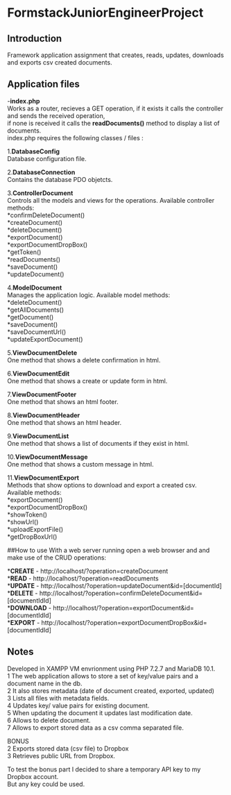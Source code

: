 # FormstackJuniorEngineerProject

## Introduction
Framework application assignment that  creates, reads, updates, downloads and exports csv created documents.

## Application files 
-__index.php__ <br />
Works as a router, recieves a GET operation, if it exists it calls the controller and sends the received operation, 
<br />if none is received it calls the __readDocuments()__ method to display a list of documents.<br>index.php requires the following classes / files :

1.__DatabaseConfig__ <br />
Database configuration file.


2.__DatabaseConnection__ <br />
 Contains the database PDO objetcts. 


3.__ControllerDocument__ <br /> 
Controls all the models and views for the operations.
Available controller methods:<br />
  *confirmDeleteDocument()<br />
  *createDocument()<br />
  *deleteDocument()<br />
  *exportDocument()<br />
  *exportDocumentDropBox()<br />
  *getToken()<br />
  *readDocuments()<br />
  *saveDocument()<br />
  *updateDocument()<br />

4.__ModelDocument__ <br /> 
Manages the application logic.
Available model methods:<br />
  *deleteDocument()<br />
  *getAllDocuments()<br />
  *getDocument()<br />
  *saveDocument()<br />
  *saveDocumentUrl()<br />
  *updateExportDocument()<br />  
  
5.__ViewDocumentDelete__<br />
One method that shows a delete confirmation in html.

6.__ViewDocumentEdit__<br />
One method that shows a create or update form in html.

7.__ViewDocumentFooter__<br />
One method that shows an html footer.

8.__ViewDocumentHeader__<br />
One method that shows an html header.

9.__ViewDocumentList__<br />
One method that shows a list of documents if they exist in html.

10.__ViewDocumentMessage__<br />
One method that shows a custom message in html.

11.__ViewDocumentExport__<br />
Methods that show options to download and export a created csv.<br /> 
Available methods:<br />
 *exportDocument()<br />
 *exportDocumentDropBox()<br />
 *showToken()<br />
 *showUrl()<br />
 *uploadExportFile()<br />
 *getDropBoxUrl()<br />


##How to use
With a web server running open a web browser and
and make use of the CRUD operations:

*__CREATE__   - http://localhost/?operation=createDocument<br />
*__READ__     - http://localhost/?operation=readDocuments<br />
*__UPDATE__   - http://localhost/?operation=updateDocument&id=[documentId]<br />
*__DELETE__   - http://localhost/?operation=confirmDeleteDocument&id=[documentIdId]<br />
*__DOWNLOAD__ - http://localhost/?operation=exportDocument&id=[documentIdId]<br />
*__EXPORT__   - http://localhost/?operation=exportDocumentDropBox&id=[documentIdId]<br />


## Notes
Developed in XAMPP VM envrionment using PHP 7.2.7 and MariaDB 10.1. <br />
1 The web application allows to store a set of key/value pairs and a document name in the db.<br />
2 It also stores metadata (date of document created, exported, updated)<br />
3 Lists all files with metadata fields.<br />
4 Updates key/ value pairs for existing document.<br />
5 When updating the document it updates last modification date.<br />
6 Allows to delete document.<br />
7 Allows to export stored data as a csv comma separated file.<br />

BONUS<br />
2 Exports stored data (csv file) to Dropbox<br />
3 Retrieves public URL from Dropbox.<br />

To test the bonus part I decided to share a temporary API key to my Dropbox account.<br />
But any key could be used.<br />





